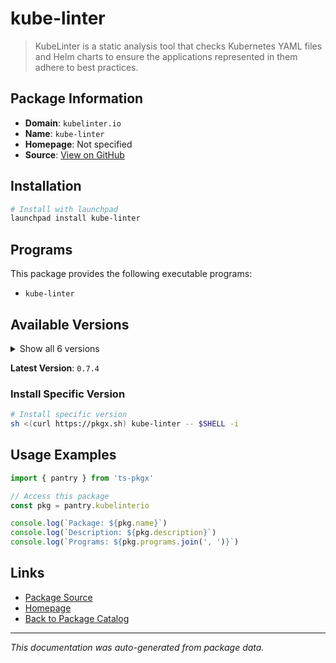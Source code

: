 # kube-linter

> KubeLinter is a static analysis tool that checks Kubernetes YAML files and Helm charts to ensure the applications represented in them adhere to best practices.

## Package Information

- **Domain**: `kubelinter.io`
- **Name**: `kube-linter`
- **Homepage**: Not specified
- **Source**: [View on GitHub](https://github.com/pkgxdev/pantry/tree/main/projects/kubelinter.io/package.yml)

## Installation

```bash
# Install with launchpad
launchpad install kube-linter
```

## Programs

This package provides the following executable programs:

- `kube-linter`

## Available Versions

<details>
<summary>Show all 6 versions</summary>

- `0.7.4`, `0.7.3`, `0.7.2`, `0.7.1`, `0.7.0`
- `0.6.8`

</details>

**Latest Version**: `0.7.4`

### Install Specific Version

```bash
# Install specific version
sh <(curl https://pkgx.sh) kube-linter -- $SHELL -i
```

## Usage Examples

```typescript
import { pantry } from 'ts-pkgx'

// Access this package
const pkg = pantry.kubelinterio

console.log(`Package: ${pkg.name}`)
console.log(`Description: ${pkg.description}`)
console.log(`Programs: ${pkg.programs.join(', ')}`)
```

## Links

- [Package Source](https://github.com/pkgxdev/pantry/tree/main/projects/kubelinter.io/package.yml)
- [Homepage](#)
- [Back to Package Catalog](../package-catalog.md)

---

*This documentation was auto-generated from package data.*
